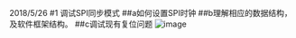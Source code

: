 2018/5/26
#1 调试SPI同步模式
##a如何设置SPI时钟
##b理解相应的数据结构，及软件框架结构。
##c调试现有复位问题
 ![image](https://github.com/ButBueatiful/dotvim/raw/master/screenshots/vim-screenshot.jpg)
 
